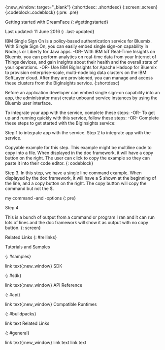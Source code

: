 {:new_window: target="_blank"} {:shortdesc: .shortdesc} {:screen:.screen} {:codeblock:.codeblock} {:pre: .pre}

Getting started with DreamFace
{: #gettingstarted}

Last updated: 11 June 2016 {: .last-updated}

IBM Single Sign On is a policy-based authentication service for Bluemix. With Single Sign On, you can easily embed single sign-on capability in Node.js or Liberty for Java apps. -OR- With IBM IoT Real-Time Insights on Bluemix, you can perform analytics on real-time data from your Internet of Things devices, and gain insights about their health and the overall state of your operations. -OR- Use IBM BigInsights for Apache Hadoop for Bluemix to provision enterprise-scale, multi-node big data clusters on the IBM SoftLayer cloud. After they are provisioned, you can manage and access these clusters from the BigInsights service. {:shortdesc}

Before an application developer can embed single sign-on capability into an app, the administrator must create unbound service instances by using the Bluemix user interface.

To integrate your app with the service, complete these steps: -OR- To get up and running quickly with this service, follow these steps: -OR- Complete these steps to get started with the BigInsights service:

Step 1 to integrate app with the service.
Step 2 to integrate app with the service.

Copyable example for this step. 
This example might be multiline code
to copy into a file. 
When displayed in the doc framework, 
it will have a copy button on the right.
The user can click to copy the example 
so they can paste it into their code editor.
{: codeblock}

Step 3. In this step, we have a single line command example. When displayed by the doc framework, it will have a $ shown at the beginning of the line, and a copy button on the right. The copy button will copy the command but not the $.

my command -and -options
{: pre}

Step 4

This is a bunch of output from
    a command or program I ran
        and it can run lots of lines
        and the doc framework will show it as 
        output with no copy button.
{: screen}

Related Links
{: #rellinks}

Tutorials and Samples

{: #samples}

link text{:new_window}
SDK

{: #sdk}

link text{:new_window}
API Reference

{: #api}

link text{:new_window}
Compatible Runtimes

{: #buildpacks}

link text
Related Links

{: #general}

link text{:new_window}
link text
link text
